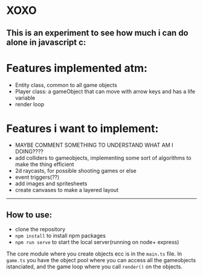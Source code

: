 # XOXO 

## This is an experiment to see how much i can do alone in javascript c:

# Features implemented atm:
* Entity class, common to all game objects
* Player class: a gameObject that can move with arrow keys and has a life variable
* render loop

# Features i want to implement:
* MAYBE COMMENT SOMETHING TO UNDERSTAND WHAT AM I DOING????
* add colliders to gameobjects, implementing some sort of algorithms to make the thing efficient
* 2d raycasts, for possible shooting games or else
* event triggers(??)
* add images and spritesheets
* create canvases to make a layered layout

---

## How to use:
* clone the repository
* `npm install` to install npm packages
* `npm run serve` to start the local server(running on node+ express)

The core module where you create objects ecc is in the `main.ts` file. In `game.ts` you have the object pool where you can access all the gameobjects istanciated,
and the game loop where you call `render()`  on the objects.


